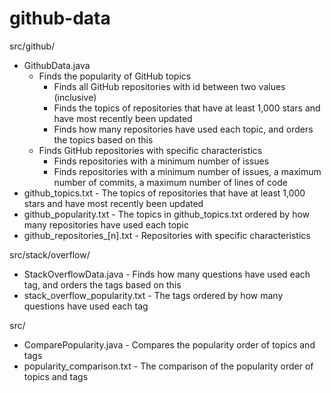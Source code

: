 # github-data

src/github/

* GithubData.java
  * Finds the popularity of GitHub topics
    * Finds all GitHub repositories with id between two values (inclusive)
    * Finds the topics of repositories that have at least 1,000 stars and have most recently been updated
    * Finds how many repositories have used each topic, and orders the topics based on this
  * Finds GitHub repositories with specific characteristics
    * Finds repositories with a minimum number of issues
    * Finds repositories with a minimum number of issues, a maximum number of commits, a maximum number of lines of code
* github\_topics.txt - The topics of repositories that have at least 1,000 stars and have most recently been updated
* github\_popularity.txt - The topics in github\_topics.txt ordered by how many repositories have used each topic
* github\_repositories\_[n].txt - Repositories with specific characteristics

src/stack/overflow/

* StackOverflowData.java - Finds how many questions have used each tag, and orders the tags based on this
* stack\_overflow\_popularity.txt - The tags ordered by how many questions have used each tag

src/

* ComparePopularity.java - Compares the popularity order of topics and tags
* popularity\_comparison.txt - The comparison of the popularity order of topics and tags
